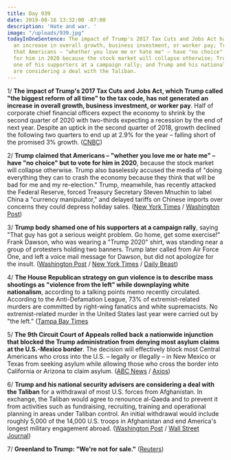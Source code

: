```yaml
---
title: Day 939
date: 2019-08-16 13:32:00 -07:00
description: 'Hate and war. '
image: "/uploads/939.jpg"
todayInOneSentence: The impact of Trump's 2017 Tax Cuts and Jobs Act has not generated
  an increase in overall growth, business investment, or worker pay; Trump claimed
  that Americans – "whether you love me or hate me" – have "no choice" but to vote
  for him in 2020 because the stock market will collapse otherwise; Trump body shamed
  one of his supporters at a campaign rally; and Trump and his national security advisers
  are considering a deal with the Taliban.
---
```


1/ **The impact of Trump's 2017 Tax Cuts and Jobs Act, which Trump called "the biggest reform of all time" to the tax code, has not generated an increase in overall growth, business investment, or worker pay**. Half of corporate chief financial officers expect the economy to shrink by the second quarter of 2020 with two-thirds expecting a recession by the end of next year. Despite an uptick in the second quarter of 2018, growth declined the following two quarters to end up at 2.9% for the year – falling short of the promised 3% growth. ([CNBC](https://www.cnbc.com/2019/08/16/trumps-tax-cut-isnt-giving-the-us-economy-the-boost-it-needs.html))

2/ **Trump claimed that Americans – "whether you love me or hate me" – have "no choice" but to vote for him in 2020**, because the stock market will collapse otherwise. Trump also baselessly accused the media of "doing everything they can to crash the economy because they think that will be bad for me and my re-election." Trump, meanwhile, has recently attacked the Federal Reserve, forced Treasury Secretary Steven Mnuchin to label China a "currency manipulator," and delayed tariffs on Chinese imports over concerns they could depress holiday sales. ([New York Times](https://www.nytimes.com/2019/08/15/us/politics/trump-rally.html) / [Washington Post](https://www.washingtonpost.com/politics/trump-banking-on-strong-economy-to-win-reelection-frets-over-a-possible-downturn/2019/08/15/04a85352-bf67-11e9-b873-63ace636af08_story.html))

3/ **Trump body shamed one of his supporters at a campaign rally**, saying "That guy has got a serious weight problem. Go home, get some exercise!" Frank Dawson, who was wearing a "Trump 2020" shirt, was standing near a group of protesters holding two banners. Trump later called from Air Force One, and left a voice mail message for Dawson, but did not apologize for the insult. ([Washington Post](https://www.washingtonpost.com/politics/2019/08/16/man-trump-mocked-heavyset-his-new-hampshire-rally-appeared-be-trump-supporter/) / [New York Times](https://www.nytimes.com/2019/08/16/us/politics/trump-fat-shames-frank-dawson.html) / [Daily Beast](https://www.thedailybeast.com/supporter-who-trump-mocked-as-fat-says-everythings-good-i-love-the-guy))

4/ **The House Republican strategy on gun violence is to describe mass shootings as "violence from the left" while downplaying white nationalism**, according to a talking points memo recently circulated. According to the Anti-Defamation League, 73% of extremist-related murders are committed by right-wing fanatics and white supremacists. No extremist-related murder in the United States last year were carried out by "the left." ([Tampa Bay Times](https://www.tampabay.com/florida-politics/buzz/2019/08/16/memo-reveals-a-house-republican-strategy-on-shootings-downplay-white-nationalism-blame-left/)

5/ **The 9th Circuit Court of Appeals rolled back a nationwide injunction that blocked the Trump administration from denying most asylum claims at the U.S.-Mexico border**. The decision will effectively block most Central Americans who cross into the U.S. – legally or illegally – in New Mexico or Texas from seeking asylum while allowing those who cross the border into California or Arizona to claim asylum. ([ABC News](https://abcnews.go.com/Politics/court-trump-admin-asylum-restrictions-place-border/story?id=65016549) / [Axios](https://www.axios.com/trump-asylum-rule-texas-new-mexico-ninth-circuit-51309bef-ab51-4b3e-af45-d697507ce16c.html))

6/ **Trump and his national security advisers are considering a deal with the Taliban** for a withdrawal of most U.S. forces from Afghanistan. In exchange, the Taliban would agree to renounce al-Qaeda and to prevent it from activities such as fundraising, recruiting, training and operational planning in areas under Taliban control. An initial withdrawal would include roughly 5,000 of the 14,000 U.S. troops in Afghanistan and end America's longest military engagement abroad. ([Washington Post](https://www.washingtonpost.com/politics/trump-plans-friday-meeting-to-make-arrangements-for-withdrawal-from-afghanistan/2019/08/16/cab8d6aa-c00e-11e9-a5c6-1e74f7ec4a93_story.html) / [Wall Street Journal](https://www.wsj.com/articles/trump-to-meet-with-top-advisers-to-consider-deal-with-taliban-11565969434))

7/ **Greenland to Trump: "We're not for sale."** ([Reuters](https://www.reuters.com/article/us-usa-trump-greenland-idUSKCN1V60AQ))